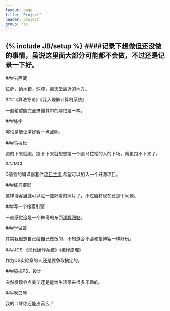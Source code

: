 ```yaml
---
layout: page
title: "Project"
header: project
group: rss
---
```

{% include JB/setup %}
####记录下想做但还没做的事情，虽说这里面大部分可能都不会做，不过还是记录一下好。
-----------------
###去西藏

拉萨，纳木错，珠峰，离天堂最近的地方。

###《算法导论》《深入理解计算机系统》

一直希望能完全搞懂其中的哪怕是一本。

###练字

哪怕是能让字好看一点点呢。

###马拉松

跑的下来就跑，跑不下来就想想第一个跑马拉松的人的下场，就更跑不下来了。

###MCI

D语言的编译器套件[项目主页](https://github.com/lycus/mci),希望可以加入一个开源项目。

###练习摄影

这样博客里就可以贴一些好看的照片了，不过器材现在还是个问题。

###写一个搜索引擎

一直感觉这是一个神奇的东西[课程网站](http://www.udacity.com/overview/Course/cs101/CourseRev/apr2012)。

###学做饭

其实我很想自己给自己做饭的，不知道会不会和搭博客一样好玩。

###JOS 《现代操作系统》《编译原理》

作为OS实验室的人还是要争取搞定的。

###搞搞PS，设计

突然发现会点美工还是能给生活带来很多乐趣的。

###吹口琴

我的口琴你还能出音么？
